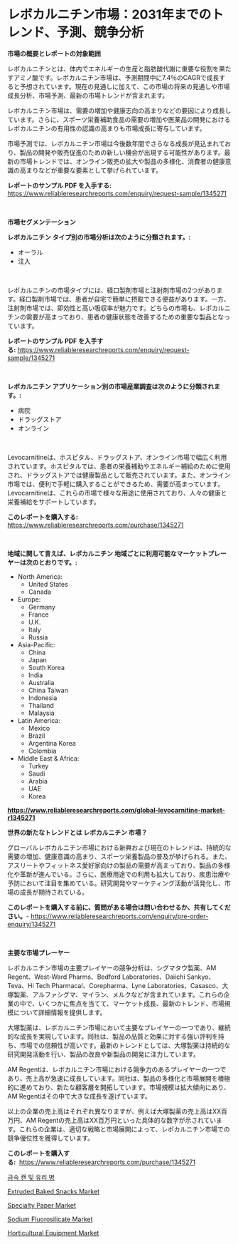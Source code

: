 <p><h1>レボカルニチン市場：2031年までのトレンド、予測、競争分析</h1></p><p><strong>市場の概要とレポートの対象範囲</strong></p>
<p><p>レボカルニチンとは、体内でエネルギーの生産と脂肪酸代謝に重要な役割を果たすアミノ酸です。レボカルニチン市場は、予測期間中に7.4％のCAGRで成長すると予想されています。現在の見通しに加えて、この市場の将来の見通しや市場成長分析、市場予測、最新の市場トレンドが含まれます。</p><p>レボカルニチン市場は、需要の増加や健康志向の高まりなどの要因により成長しています。さらに、スポーツ栄養補助食品の需要の増加や医薬品の開発におけるレボカルニチンの有用性の認識の高まりも市場成長に寄与しています。</p><p>市場予測では、レボカルニチン市場は今後数年間でさらなる成長が見込まれており、製品の開発や販売促進のための新しい機会が出現する可能性があります。最新の市場トレンドでは、オンライン販売の拡大や製品の多様化、消費者の健康意識の高まりなどが重要な要素として挙げられています。</p></p>
<p><strong>レポートのサンプル PDF を入手する:</strong> <a href="https://www.reliableresearchreports.com/enquiry/request-sample/1345271">https://www.reliableresearchreports.com/enquiry/request-sample/1345271</a></p>
<p>&nbsp;</p>
<p><strong>市場セグメンテーション</strong></p>
<p><strong>レボカルニチン タイプ別の市場分析は次のように分類されます。:</strong></p>
<p><ul><li>オーラル</li><li>注入</li></ul></p>
<p>&nbsp;</p>
<p><p>レボカルニチンの市場タイプには、経口製剤市場と注射剤市場の2つがあります。経口製剤市場では、患者が自宅で簡単に摂取できる便益があります。一方、注射剤市場では、即効性と高い吸収率が魅力です。どちらの市場も、レボカルニチンの需要が高まっており、患者の健康状態を改善するための重要な製品となっています。</p></p>
<p><strong>レポートのサンプル PDF を入手する:</strong>&nbsp;<a href="https://www.reliableresearchreports.com/enquiry/request-sample/1345271">https://www.reliableresearchreports.com/enquiry/request-sample/1345271</a></p>
<p>&nbsp;</p>
<p><strong> レボカルニチン アプリケーション別の市場産業調査は次のように分類されます。:</strong></p>
<p><ul><li>病院</li><li>ドラッグストア</li><li>オンライン</li></ul></p>
<p>&nbsp;</p>
<p><p>Levocarnitineは、ホスピタル、ドラッグストア、オンライン市場で幅広く利用されています。ホスピタルでは、患者の栄養補助やエネルギー補給のために使用され、ドラッグストアでは健康製品として販売されています。また、オンライン市場では、便利で手軽に購入することができるため、需要が高まっています。 Levocarnitineは、これらの市場で様々な用途に使用されており、人々の健康と栄養補給をサポートしています。</p></p>
<p><strong>このレポートを購入する:</strong>&nbsp; <a href="https://www.reliableresearchreports.com/purchase/1345271">https://www.reliableresearchreports.com/purchase/1345271</a></p>
<p>&nbsp;</p>
<p><strong>地域に関して言えば、レボカルニチン 地域ごとに利用可能なマーケットプレーヤーは次のとおりです。:</strong></p>
<p><ul>
    <li>
        North America:
        <ul>
            <li>United States</li>
            <li>Canada</li>
        </ul>
    </li>
    <li>
        Europe:
        <ul>
            <li>Germany</li>
            <li>France</li>
            <li>U.K.</li>
            <li>Italy</li>
            <li>Russia</li>
        </ul>
    </li>
    <li>
        Asia-Pacific:
        <ul>
            <li>China</li>
            <li>Japan</li>
            <li>South Korea</li>
            <li>India</li>
            <li>Australia</li>
            <li>China Taiwan</li>
            <li>Indonesia</li>
            <li>Thailand</li>
            <li>Malaysia</li>
        </ul>
    </li>
    <li>
        Latin America:
        <ul>
            <li>Mexico</li>
            <li>Brazil</li>
            <li>Argentina Korea</li>
            <li>Colombia</li>
        </ul>
    </li>
    <li>
        Middle East & Africa:
        <ul>
            <li>Turkey</li>
            <li>Saudi</li>
            <li>Arabia</li>
            <li>UAE</li>
            <li>Korea</li>
        </ul>
    </li>
    </ul></p>
<p><strong><a href="https://www.reliableresearchreports.com/global-levocarnitine-market-r1345271">https://www.reliableresearchreports.com/global-levocarnitine-market-r1345271</a></strong>&nbsp;</p>
<p><strong>世界の新たなトレンドとは レボカルニチン 市場？</strong></p>
<p><p>グローバルレボカルニチン市場における新興および現在のトレンドは、持続的な需要の増加、健康意識の高まり、スポーツ栄養製品の普及が挙げられる。また、アスリートやフィットネス愛好家向けの製品の需要が高まっており、製品の多様化や革新が進んでいる。さらに、医療用途での利用も拡大しており、疾患治療や予防において注目を集めている。研究開発やマーケティング活動が活発化し、市場の成長が期待されている。</p></p>
<p><strong>このレポートを購入する前に、質問がある場合は問い合わせるか、共有してください。</strong>- <a href="https://www.reliableresearchreports.com/enquiry/pre-order-enquiry/1345271">https://www.reliableresearchreports.com/enquiry/pre-order-enquiry/1345271</a></p>
<p>&nbsp;</p>
<p><strong>主要な市場プレーヤー</strong></p>
<p><p>レボカルニチン市場の主要プレイヤーの競争分析は、シグマタウ製薬、AM Regent、West-Ward Pharms、Bedford Laboratories、Daiichi Sankyo、Teva、Hi Tech Pharmacal、Corepharma、Lyne Laboratories、Casasco、大塚製薬、アルファシグマ、マイラン、メルクなどが含まれています。これらの企業の中で、いくつかに焦点を当てて、マーケット成長、最新のトレンド、市場規模について詳細情報を提供します。</p><p>大塚製薬は、レボカルニチン市場において主要なプレイヤーの一つであり、継続的な成長を実現しています。同社は、製品の品質と効果に対する強い評判を持ち、市場での信頼性が高いです。最新のトレンドとしては、大塚製薬は持続的な研究開発活動を行い、製品の改良や新製品の開発に注力しています。</p><p>AM Regentは、レボカルニチン市場における競争力のあるプレイヤーの一つであり、売上高が急速に成長しています。同社は、製品の多様化と市場展開を積極的に進めており、新たな顧客層を開拓しています。市場規模は拡大傾向にあり、AM Regentはその中で大きな成長を遂げています。</p><p>以上の企業の売上高はそれぞれ異なりますが、例えば大塚製薬の売上高はXX百万円、AM Regentの売上高はXX百万円といった具体的な数字が示されています。これらの企業は、適切な戦略と市場展開によって、レボカルニチン市場での競争優位性を獲得しています。</p></p>
<p><strong>このレポートを購入する:</strong>&nbsp;&nbsp;<a href="https://www.reliableresearchreports.com/purchase/1345271">https://www.reliableresearchreports.com/purchase/1345271</a></p>
<p><p><a href="https://github.com/sougarounis/Market-Research-Report-List-3/blob/main/179591718394.md">금속 캔 및 유리 병</a></p><p><a href="https://github.com/julyju69/Market-Research-Report-List-2/blob/main/extruded-baked-snacks-market.md">Extruded Baked Snacks Market</a></p><p><a href="https://issuu.com/reportprime-2/docs/specialty-paper-market-size-2030.pptx">Specialty Paper Market</a></p><p><a href="https://issuu.com/reportprime-2/docs/sodium-fluorosilicate-market-size-2030.pptx">Sodium Fluorosilicate Market</a></p><p><a href="https://view.publitas.com/reportprime-1/horticultural-equipment-market-furnish-information-about-market-size-market-share-market-dynamics-and-projections-spanning-from-2024-to-2031/">Horticultural Equipment Market</a></p></p>